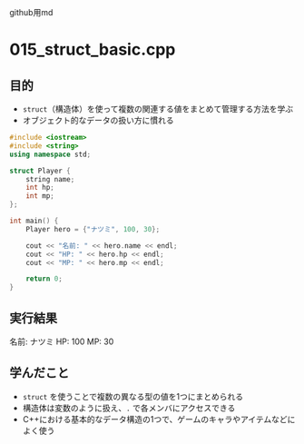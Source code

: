 github用md

# 015_struct_basic.cpp

## 目的
- `struct`（構造体）を使って複数の関連する値をまとめて管理する方法を学ぶ
- オブジェクト的なデータの扱い方に慣れる

```cpp
#include <iostream>
#include <string>
using namespace std;

struct Player {
    string name;
    int hp;
    int mp;
};

int main() {
    Player hero = {"ナツミ", 100, 30};

    cout << "名前: " << hero.name << endl;
    cout << "HP: " << hero.hp << endl;
    cout << "MP: " << hero.mp << endl;

    return 0;
}
```

## 実行結果
名前: ナツミ
HP: 100
MP: 30

## 学んだこと
- `struct` を使うことで複数の異なる型の値を1つにまとめられる
- 構造体は変数のように扱え、`.` で各メンバにアクセスできる
- C++における基本的なデータ構造の1つで、ゲームのキャラやアイテムなどによく使う